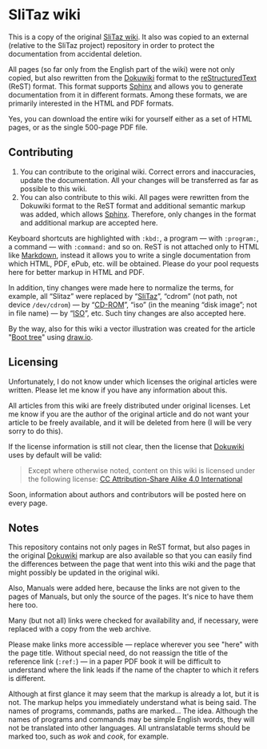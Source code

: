 # SliTaz wiki

This is a copy of the original [SliTaz wiki].
It also was copied to an external (relative to the SliTaz project) repository in order to protect the documentation from accidental deletion.

All pages (so far only from the English part of the wiki) were not only copied, but also rewritten from the [Dokuwiki] format to the [reStructuredText]  (ReST) format.
This format supports [Sphinx] and allows you to generate documentation from it in different formats.
Among these formats, we are primarily interested in the HTML and PDF formats.

Yes, you can download the entire wiki for yourself either as a set of HTML pages, or as the single 500-page PDF file.


## Contributing

1. You can contribute to the original wiki.
   Correct errors and inaccuracies, update the documentation.
   All your changes will be transferred as far as possible to this wiki.
2. You can also contribute to this wiki.
   All pages were rewritten from the Dokuwiki format to the ReST format and additional semantic markup was added, which allows [Sphinx].
   Therefore, only changes in the format and additional markup are accepted here.

Keyboard shortcuts are highlighted with `:kbd:`, a program — with `:program:`, a command — with `:command:` and so on.
ReST is not attached only to HTML like [Markdown], instead it allows you to write a single documentation from which HTML, PDF, ePub, etc. will be obtained.
Please do your pool requests here for better markup in HTML and PDF.

In addition, tiny changes were made here to normalize the terms, for example, all “Slitaz” were replaced by “[SliTaz]”, “cdrom” (not path, not device `/dev/cdrom`) — by “[CD-ROM]”, “iso” (in the meaning “disk image”; not in file name) — by “[ISO]”, etc.
Such tiny changes are also accepted here.

By the way, also for this wiki a vector illustration was created for the article "[Boot tree]" using [draw.io].


## Licensing

Unfortunately, I do not know under which licenses the original articles were written. Please let me know if you have any information about this.

All articles from this wiki are freely distributed under original licenses. Let me know if you are the author of the original article and do not want your article to be freely available, and it will be deleted from here (I will be very sorry to do this).

If the license information is still not clear, then the license that [Dokuwiki] uses by default will be valid:

> Except where otherwise noted, content on this wiki is licensed under the following license: [CC Attribution-Share Alike 4.0 International][by-sa-4.0]

Soon, information about authors and contributors will be posted here on every page.


## Notes

This repository contains not only pages in ReST format, but also pages in the original [Dokuwiki] markup are also available so that you can easily find the differences between the page that went into this wiki and the page that might possibly be updated in the original wiki.

Also, Manuals were added here, because the links are not given to the pages of Manuals, but only the source of the pages.
It's nice to have them here too.

Many (but not all) links were checked for availability and, if necessary, were replaced with a copy from the web archive.

Please make links more accessible — replace wherever you see "here" with the page title.
Without special need, do not reassign the title of the reference link (`:ref:`) — in a paper PDF book it will be difficult to understand where the link leads if the name of the chapter to which it refers is different.

Although at first glance it may seem that the markup is already a lot, but it is not.
The markup helps you immediately understand what is being said.
The names of programs, commands, paths are marked…
The idea.
Although the names of programs and commands may be simple English words, they will not be translated into other languages.
All untranslatable terms should be marked too, such as *wok* and *cook*, for example.


[SliTaz wiki]:      http://doc.slitaz.org/
[Dokuwiki]:         https://www.dokuwiki.org/dokuwiki
[reStructuredText]: https://docutils.sourceforge.io/rst.html
[Sphinx]:           https://www.sphinx-doc.org/en/master/
[Markdown]:         https://en.wikipedia.org/wiki/Markdown
[SliTaz]:           https://en.wikipedia.org/wiki/SliTaz
[CD-ROM]:           https://en.wikipedia.org/wiki/CD-ROM
[ISO]:              https://en.wikipedia.org/wiki/ISO_(disambiguation)
[Boot tree]:        http://doc.slitaz.org/en:guides:bootguide
[draw.io]:          https://app.diagrams.net/
[by-sa-4.0]:        https://creativecommons.org/licenses/by-sa/4.0/deed.en
